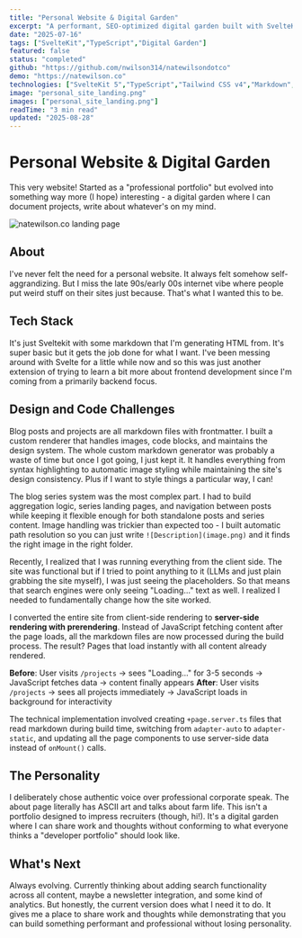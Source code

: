 ```yaml
---
title: "Personal Website & Digital Garden"
excerpt: "A performant, SEO-optimized digital garden built with SvelteKit 5, featuring server-side rendering, markdown-based content, and a custom design system."
date: "2025-07-16"
tags: ["SvelteKit","TypeScript","Digital Garden"]
featured: false
status: "completed"
github: "https://github.com/nwilson314/natewilsondotco"
demo: "https://natewilson.co"
technologies: ["SvelteKit 5","TypeScript","Tailwind CSS v4","Markdown","SSR"]
image: "personal_site_landing.png"
images: ["personal_site_landing.png"]
readTime: "3 min read"
updated: "2025-08-28"
---
```


# Personal Website & Digital Garden

This very website! Started as a "professional portfolio" but evolved into something way more (I hope) interesting - a digital garden where I can document projects, write about whatever's on my mind.

![natewilson.co landing page](personal_site_landing.png)

## About

I've never felt the need for a personal website. It always felt somehow self-aggrandizing. But I miss the late 90s/early 00s internet vibe where people put weird stuff on their sites just because. That's what I wanted this to be.

## Tech Stack

It's just Sveltekit with some markdown that I'm generating HTML from. It's super basic but it gets the job done for what I want. I've been messing around with Svelte for a little while now and so this was just another extension of trying to learn a bit more about frontend development since I'm coming from a primarily backend focus.

## Design and Code Challenges

Blog posts and projects are all markdown files with frontmatter. I built a custom renderer that handles images, code blocks, and maintains the design system. The whole custom markdown generator was probably a waste of time but once I got going, I just kept it. It handles everything from syntax highlighting to automatic image styling while maintaining the site's design consistency. Plus if I want to style things a particular way, I can!

The blog series system was the most complex part. I had to build aggregation logic, series landing pages, and navigation between posts while keeping it flexible enough for both standalone posts and series content. Image handling was trickier than expected too - I built automatic path resolution so you can just write `![Description](image.png)` and it finds the right image in the right folder.

Recently, I realized that I was running everything from the client side. The site was functional but if I tried to point anything to it (LLMs and just plain grabbing the site myself), I was just seeing the placeholders. So that means that search engines were only seeing "Loading..." text as well. I realized I needed to fundamentally change how the site worked.

I converted the entire site from client-side rendering to **server-side rendering with prerendering**. Instead of JavaScript fetching content after the page loads, all the markdown files are now processed during the build process. The result? Pages that load instantly with all content already rendered.

**Before**: User visits `/projects` → sees "Loading..." for 3-5 seconds → JavaScript fetches data → content finally appears
**After**: User visits `/projects` → sees all projects immediately → JavaScript loads in background for interactivity

The technical implementation involved creating `+page.server.ts` files that read markdown during build time, switching from `adapter-auto` to `adapter-static`, and updating all the page components to use server-side data instead of `onMount()` calls.

## The Personality

I deliberately chose authentic voice over professional corporate speak. The about page literally has ASCII art and talks about farm life. This isn't a portfolio designed to impress recruiters (though, hi!). It's a digital garden where I can share work and thoughts without conforming to what everyone thinks a "developer portfolio" should look like.

## What's Next

Always evolving. Currently thinking about adding search functionality across all content, maybe a newsletter integration, and some kind of analytics. But honestly, the current version does what I need it to do. It gives me a place to share work and thoughts while demonstrating that you can build something performant and professional without losing personality.